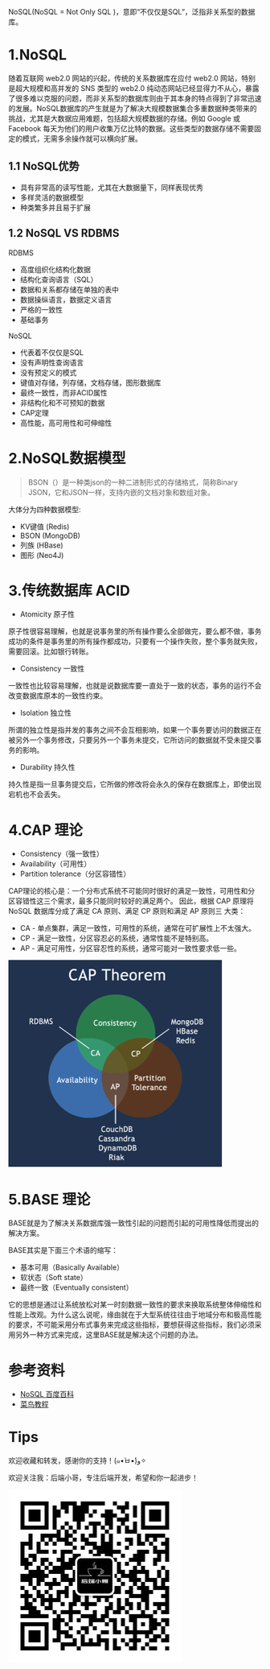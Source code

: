 NoSQL(NoSQL = Not Only SQL )，意即“不仅仅是SQL”，泛指非关系型的数据库。

<!--more-->

# 1.NoSQL
随着互联网 web2.0 网站的兴起，传统的关系数据库在应付 web2.0 网站，特别是超大规模和高并发的 SNS 类型的 web2.0 纯动态网站已经显得力不从心，暴露了很多难以克服的问题，而非关系型的数据库则由于其本身的特点得到了非常迅速的发展。NoSQL数据库的产生就是为了解决大规模数据集合多重数据种类带来的挑战，尤其是大数据应用难题，包括超大规模数据的存储。例如 Google 或 Facebook 每天为他们的用户收集万亿比特的数据。这些类型的数据存储不需要固定的模式，无需多余操作就可以横向扩展。

## 1.1 NoSQL优势
- 具有非常高的读写性能，尤其在大数据量下，同样表现优秀
- 多样灵活的数据模型
- 种类繁多并且易于扩展

## 1.2 NoSQL VS RDBMS
RDBMS 
- 高度组织化结构化数据 
- 结构化查询语言（SQL） 
- 数据和关系都存储在单独的表中
- 数据操纵语言，数据定义语言 
- 严格的一致性 
- 基础事务 

NoSQL 
- 代表着不仅仅是SQL
- 没有声明性查询语言
- 没有预定义的模式
- 键值对存储，列存储，文档存储，图形数据库
- 最终一致性，而非ACID属性
- 非结构化和不可预知的数据
- CAP定理
- 高性能，高可用性和可伸缩性

# 2.NoSQL数据模型
> BSON（）是一种类json的一种二进制形式的存储格式，简称Binary JSON，它和JSON一样，支持内嵌的文档对象和数组对象。

大体分为四种数据模型:
- KV键值 (Redis)
- BSON (MongoDB)
- 列族 (HBase)
- 图形 (Neo4J)

# 3.传统数据库 ACID

- Atomicity 原子性 

原子性很容易理解，也就是说事务里的所有操作要么全部做完，要么都不做，事务成功的条件是事务里的所有操作都成功，只要有一个操作失败，整个事务就失败，需要回滚。比如银行转账。 

- Consistency 一致性 

一致性也比较容易理解，也就是说数据库要一直处于一致的状态，事务的运行不会改变数据库原本的一致性约束。 

- Isolation 独立性 

所谓的独立性是指并发的事务之间不会互相影响，如果一个事务要访问的数据正在被另外一个事务修改，只要另外一个事务未提交，它所访问的数据就不受未提交事务的影响。

- Durability 持久性 

持久性是指一旦事务提交后，它所做的修改将会永久的保存在数据库上，即使出现宕机也不会丢失。 

# 4.CAP 理论
- Consistency（强一致性）
- Availability（可用性）
- Partition tolerance（分区容错性）

CAP理论的核心是：一个分布式系统不可能同时很好的满足一致性，可用性和分区容错性这三个需求，最多只能同时较好的满足两个。 
因此，根据 CAP 原理将 NoSQL 数据库分成了满足 CA 原则、满足 CP 原则和满足 AP 原则三 大类： 
- CA - 单点集群，满足一致性，可用性的系统，通常在可扩展性上不太强大。 
- CP - 满足一致性，分区容忍必的系统，通常性能不是特别高。 
- AP - 满足可用性，分区容忍性的系统，通常可能对一致性要求低一些。

![](https://raw.githubusercontent.com/lujiahao0708/PicRepo/master/blogPic/Redis/Redis%E5%9F%BA%E7%A1%80/%E7%BB%8F%E5%85%B8CAP%E5%9B%BE.png)

# 5.BASE 理论
BASE就是为了解决关系数据库强一致性引起的问题而引起的可用性降低而提出的解决方案。 

BASE其实是下面三个术语的缩写： 
- 基本可用（Basically Available） 
- 软状态（Soft state） 
- 最终一致（Eventually consistent） 

它的思想是通过让系统放松对某一时刻数据一致性的要求来换取系统整体伸缩性和性能上改观。为什么这么说呢，缘由就在于大型系统往往由于地域分布和极高性能的要求，不可能采用分布式事务来完成这些指标，要想获得这些指标，我们必须采用另外一种方式来完成，这里BASE就是解决这个问题的办法。

# 参考资料
- [NoSQL 百度百科](https://baike.baidu.com/item/NoSQL/8828247?fr=aladdin)
- [菜鸟教程](https://www.runoob.com/mongodb/nosql.html)

# Tips
欢迎收藏和转发，感谢你的支持！(๑•̀ㅂ•́)و✧ 

欢迎关注我：后端小哥，专注后端开发，希望和你一起进步！

![](https://raw.githubusercontent.com/lujiahao0708/PicRepo/master/%E5%85%AC%E4%BC%97%E5%8F%B7%E4%BA%8C%E7%BB%B4%E7%A0%81.jpg)

